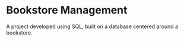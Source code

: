 
# Bookstore Management
A project developed using SQL, built on a database centered around a bookstore.
